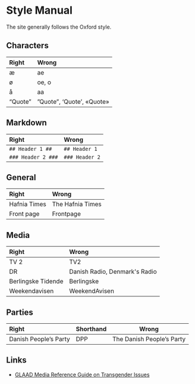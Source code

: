 Style Manual
============
The site generally follows the Oxford style.

Characters
-------

 Right   | Wrong
:--------|:--------------------------
 æ       | ae
 ø       | oe, o
 å       | aa
 “Quote” | ”Quote”, ‘Quote’, «Quote»

Markdown
--------
 Right             | Wrong
:------------------|:--------------
`## Header 1 ##`   | `## Header 1`
`### Header 2 ###` | `### Header 2`


General
-------

 Right            | Wrong
:-----------------|:----------------
 Hafnia Times     | The Hafnia Times
 Front page       | Frontpage

Media
-----

 Right | Wrong
:------|:-----------------------------
 TV 2  | TV2
 DR    | Danish Radio, Denmark's Radio
 Berlingske Tidende | Berlingske
 Weekendavisen | WeekendAvisen

Parties
-------
 Right                 | Shorthand | Wrong
:----------------------|-----------|--------------------------
 Danish People’s Party | DPP       | The Danish People’s Party

Links
------
- [GLAAD Media Reference Guide on Transgender Issues][transgender]


[transgender]: http://www.glaad.org/reference/transgender
